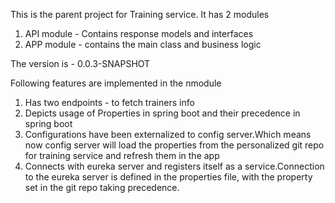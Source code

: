 This is the parent project for Training service. It has 2 modules
1) API module - Contains response models and interfaces
2) APP module - contains the main class and business logic


The version is - 0.0.3-SNAPSHOT

Following features are implemented in the nmodule
1) Has two endpoints - to fetch trainers info
2) Depicts usage of Properties in spring boot and their precedence in spring boot
3) Configurations have been externalized to config server.Which means now config server will load the properties from the personalized git repo for training service and refresh them in the app
4) Connects with eureka server and registers itself as a service.Connection to the eureka server is defined in the properties file, with the property set in the git repo taking precedence.

